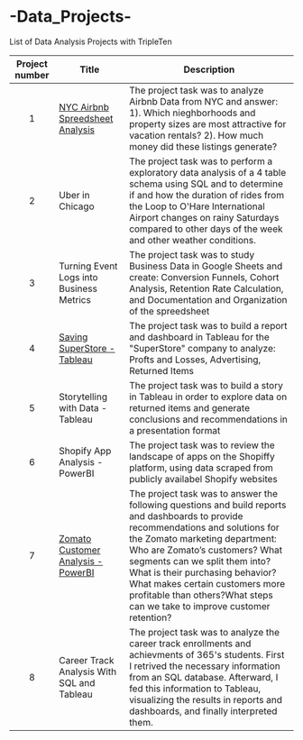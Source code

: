 # -Data_Projects-
List of Data Analysis Projects with TripleTen


| Project number | Title | Description |
| :-----------: | ----------- |----------- |
| 1 | [NYC Airbnb Spreedsheet Analysis](https://github.com/TounsiOmar/-Data_Projects-/tree/main/Project_1)| The project task was to analyze Airbnb Data from NYC and answer: 1). Which nieghborhoods and property sizes are most attractive for vacation rentals? 2). How much money did these listings generate?  |
| 2 | Uber in Chicago | The project task was to perform a exploratory data analysis of a 4 table schema using SQL and to determine if and how the duration of rides from the Loop to O'Hare International Airport changes on rainy Saturdays compared to other days of the week and other weather conditions. |
| 3 | Turning Event Logs into Business Metrics | The project task was to study Business Data in Google Sheets and create: Conversion Funnels, Cohort Analysis, Retention Rate Calculation, and Documentation and Organization of the spreedsheet |
| 4 | [Saving SuperStore - Tableau](https://github.com/TounsiOmar/-Data_Projects-/tree/main/Project_2) | The project task was to build a report and dashboard in Tableau for the "SuperStore" company to analyze: Profts and Losses, Advertising, Returned Items|
| 5 | Storytelling with Data - Tableau | The project task was to build a story in Tableau in order to explore data on returned items and generate conclusions and recommendations in a presentation format|
| 6 | Shopify App Analysis - PowerBI | The project task was to review the landscape of apps on the Shopiffy platform, using data scraped from publicly availabel Shopify websites|
| 7 | [Zomato Customer Analysis - PowerBI](https://github.com/TounsiOmar/-Data_Projects-/tree/main/Project_3) | The project task was to answer the following questions and build reports and dashboards to provide recommendations and solutions for the Zomato marketing department: Who are Zomato’s customers? What segments can we split them into? What is their purchasing behavior? What makes certain customers more profitable than others?What steps can we take to improve customer retention? |
| 8 | Career Track Analysis With SQL and Tableau | The project task was to analyze the career track enrollments and achievments of 365's students. First I retrived the necessary information from an SQL database. Afterward, I fed this information to Tableau, visualizing the results in reports and dashboards, and finally interpreted them. |
  




